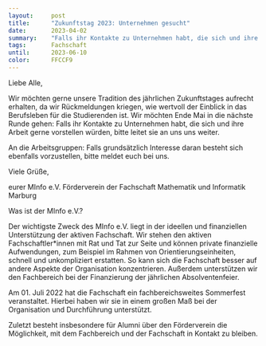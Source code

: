 ```yaml
---
layout:     post
title:      "Zukunftstag 2023: Unternehmen gesucht"
date:       2023-04-02
summary:    "Falls ihr Kontakte zu Unternehmen habt, die sich und ihre Arbeit gerne vorstellen würden, bitte leitet sie an uns uns weiter."
tags:       Fachschaft
until:		2023-06-10
color:      FFCCF9
---
```


Liebe Alle,

Wir möchten gerne unsere Tradition des jährlichen Zukunftstages aufrecht
erhalten, da wir Rückmeldungen kriegen, wie wertvoll der Einblick in das
Berufsleben für die Studierenden ist.
Wir möchten Ende Mai in die nächste Runde gehen:
Falls ihr Kontakte zu Unternehmen habt, die sich und ihre Arbeit gerne
vorstellen würden, bitte leitet sie an uns uns weiter.

An die Arbeitsgruppen:
Falls grundsätzlich Interesse daran besteht sich ebenfalls vorzustellen,
bitte meldet euch bei uns.

Viele Grüße,

eurer MInfo e.V.
Förderverein der Fachschaft Mathematik und Informatik Marburg


Was ist der MInfo e.V.?

Der wichtigste Zweck des MInfo e.V. liegt in der ideellen und finanziellen
Unterstützung der aktiven Fachschaft. Wir stehen den aktiven
Fachschaftler\*innen mit Rat und Tat zur Seite und können private
finanzielle Aufwendungen, zum Beispiel im Rahmen von
Orientierungseinheiten, schnell und unkompliziert erstatten. So kann sich
die Fachschaft besser auf andere Aspekte der Organisation konzentrieren.
Außerdem unterstützen wir den Fachbereich bei der Finanzierung der
jährlichen Absolventenfeier.

Am 01. Juli 2022 hat die Fachschaft ein fachbereichsweites Sommerfest
veranstaltet. Hierbei haben wir sie in einem großen Maß bei der
Organisation und Durchführung unterstützt.

Zuletzt besteht insbesondere für Alumni über den Förderverein die
Möglichkeit, mit dem Fachbereich und der Fachschaft in Kontakt zu bleiben.

